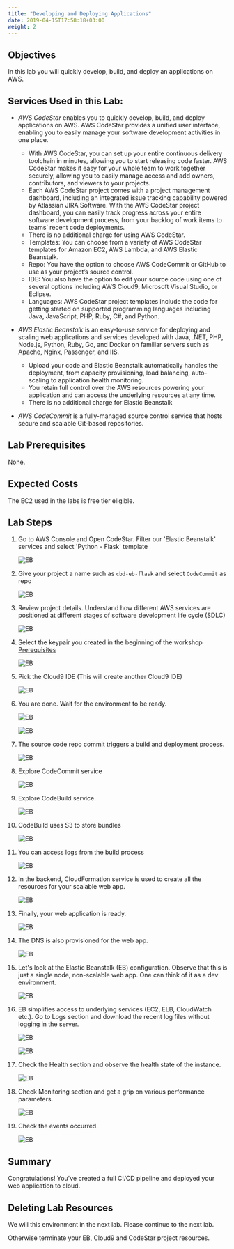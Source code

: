```yaml
---
title: "Developing and Deploying Applications"
date: 2019-04-15T17:58:18+03:00
weight: 2
---
```



## Objectives

In this lab you will quickly develop, build, and deploy an applications on AWS. 





## Services Used in this Lab:

- *AWS CodeStar* enables you to quickly develop, build, and deploy applications on AWS. AWS CodeStar provides a unified user interface, enabling you to easily manage your software development activities in one place. 
   - With AWS CodeStar, you can set up your entire continuous delivery toolchain in minutes, allowing you to start releasing code faster. AWS CodeStar makes it easy for your whole team to work together securely, allowing you to easily manage access and add owners, contributors, and viewers to your projects. 
   - Each AWS CodeStar project comes with a project management dashboard, including an integrated issue tracking capability powered by Atlassian JIRA Software. With the AWS CodeStar project dashboard, you can easily track progress across your entire software development process, from your backlog of work items to teams’ recent code deployments.
   - There is no additional charge for using AWS CodeStar.
   - Templates: You can choose from a variety of AWS CodeStar templates for Amazon EC2, AWS Lambda, and AWS Elastic Beanstalk. 
   - Repo: You have the option to choose AWS CodeCommit or GitHub to use as your project’s source control. 
   - IDE: You also have the option to edit your source code using one of several options including AWS Cloud9, Microsoft Visual Studio, or Eclipse.
   - Languages: AWS CodeStar project templates include the code for getting started on supported programming languages including Java, JavaScript, PHP, Ruby, C#, and Python.

- *AWS Elastic Beanstalk* is an easy-to-use service for deploying and scaling web applications and services developed with Java, .NET, PHP, Node.js, Python, Ruby, Go, and Docker on familiar servers such as Apache, Nginx, Passenger, and IIS.
   - Upload your code and Elastic Beanstalk automatically handles the deployment, from capacity provisioning, load balancing, auto-scaling to application health monitoring. 
   - You retain full control over the AWS resources powering your application and can access the underlying resources at any time.
   - There is no additional charge for Elastic Beanstalk 

- *AWS CodeCommit* is a fully-managed source control service that hosts secure and scalable Git-based repositories. 

## Lab Prerequisites

None.

## Expected Costs

The EC2 used in the labs is free tier eligible.


## Lab Steps

 
1. Go to AWS Console and Open CodeStar. Filter our 'Elastic Beanstalk' services and select 'Python - Flask' template

    ![EB](/images/labwa/eb1codestar.png) 

1. Give your project a name such as `cbd-eb-flask` and select `CodeCommit` as repo

    ![EB](/images/labwa/eb1eb2.png) 

1. Review project details. Understand how different AWS services are positioned at different stages of software development life cycle (SDLC)

    ![EB](/images/labwa/eb1eb3.png) 

1. Select the keypair you created in the beginning of the workshop [Prerequisites](/overview/prerequisites/)

    ![EB](/images/labwa/eb1eb4kp.png) 

1. Pick the Cloud9 IDE (This will create another Cloud9 IDE)

    ![EB](/images/labwa/eb1eb5.png) 

1. You are done. Wait for the environment to be ready.

    ![EB](/images/labwa/eb1eb6.png) 

    ![EB](/images/labwa/eb1eb7.png) 

1. The source code repo commit triggers a build and deployment process. 

    ![EB](/images/labwa/Picture8.png) 

1. Explore CodeCommit service

    ![EB](/images/labwa/eb1eb9cc.png) 

1. Explore CodeBuild service.

    ![EB](/images/labwa/eb1eb92.png) 

1. CodeBuild uses S3 to store bundles

    ![EB](/images/labwa/eb1eb93.png) 

1. You can access logs from the build process

    ![EB](/images/labwa/eb1eb94.png) 

1. In the backend, CloudFormation service is used to create all the resources for your scalable web app.

    ![EB](/images/labwa/eb1eb95.png) 

1. Finally, your web application is ready. 

    ![EB](/images/labwa/eb1eb96.png) 

1. The DNS is also provisioned for the web app.

    ![EB](/images/labwa/eb1eb97w.png) 

1. Let's look at the Elastic Beanstalk (EB) configuration. Observe that this is just a single node, non-scalable web app. One can think of it as a dev environment. 

    ![EB](/images/labwa/eb1eb98.png) 

1. EB simplifies access to underlying services (EC2, ELB, CloudWatch etc.). Go to Logs section and download the recent log files without logging in the server.

    ![EB](/images/labwa/eb1eb99.png) 

    ![EB](/images/labwa/eb1eb991.png) 

1. Check the Health section and observe the health state of the instance. 

    ![EB](/images/labwa/eb1eb992.png) 

1. Check Monitoring section and get a grip on various performance parameters.  

    ![EB](/images/labwa/eb1eb993.png) 

1. Check the events occurred.

    ![EB](/images/labwa/eb1eb994.png) 


## Summary
Congratulations! You've created a full CI/CD pipeline and deployed your web application to cloud.


## Deleting Lab Resources

We will this environment in the next lab. Please continue to the next lab. 

Otherwise terminate your EB, Cloud9 and CodeStar project resources.



